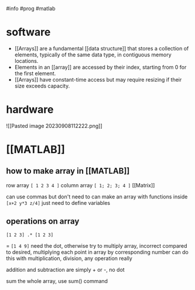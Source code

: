 #info #prog #matlab 

# software
- [[Arrays]] are a fundamental [[data structure]] that stores a collection of elements, typically of the same data type, in contiguous memory locations.
- Elements in an [[array]] are accessed by their index, starting from 0 for the first element.
- [[Arrays]] have constant-time access but may require resizing if their size exceeds capacity.

# hardware
![[Pasted image 20230908112222.png]]
# [[MATLAB]]
## how to make array in [[MATLAB]]
row array
`[ 1 2 3 4 ]`
column array
`[ 1; 2; 3; 4 ]`
[[Matrix]]

can use commas but don't need to
can make an array with functions inside
`[x+2 y*3 z/4]`
just need to define variables

## operations on array
`[1 2 3] .* [1 2 3]`

= `[1 4 9]`
need the dot, otherwise try to multiply array, incorrect compared to desired, multiplying each point in array by corresponding number
can do this with multiplication, division, any operation really

addition and subtraction are simply + or -, no dot

sum the whole array, use sum() command